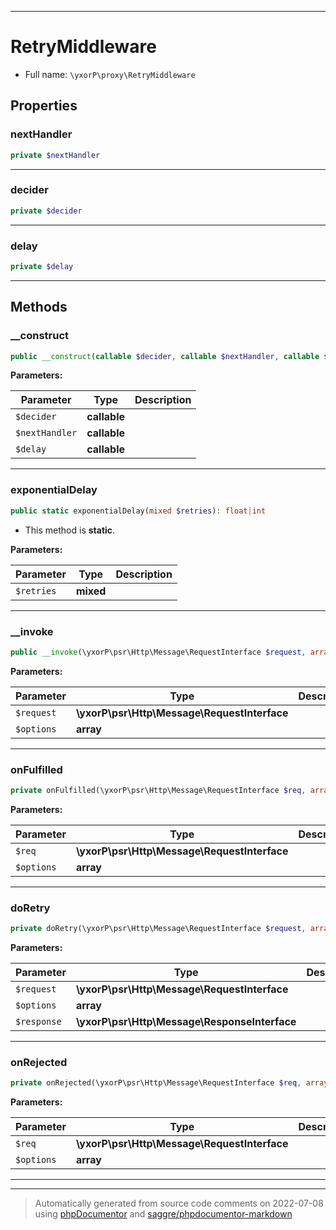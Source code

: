 ***

# RetryMiddleware





* Full name: `\yxorP\proxy\RetryMiddleware`



## Properties


### nextHandler



```php
private $nextHandler
```






***

### decider



```php
private $decider
```






***

### delay



```php
private $delay
```






***

## Methods


### __construct



```php
public __construct(callable $decider, callable $nextHandler, callable $delay = null): mixed
```








**Parameters:**

| Parameter | Type | Description |
|-----------|------|-------------|
| `$decider` | **callable** |  |
| `$nextHandler` | **callable** |  |
| `$delay` | **callable** |  |




***

### exponentialDelay



```php
public static exponentialDelay(mixed $retries): float|int
```



* This method is **static**.




**Parameters:**

| Parameter | Type | Description |
|-----------|------|-------------|
| `$retries` | **mixed** |  |




***

### __invoke



```php
public __invoke(\yxorP\psr\Http\Message\RequestInterface $request, array $options): mixed
```








**Parameters:**

| Parameter | Type | Description |
|-----------|------|-------------|
| `$request` | **\yxorP\psr\Http\Message\RequestInterface** |  |
| `$options` | **array** |  |




***

### onFulfilled



```php
private onFulfilled(\yxorP\psr\Http\Message\RequestInterface $req, array $options): \Closure
```








**Parameters:**

| Parameter | Type | Description |
|-----------|------|-------------|
| `$req` | **\yxorP\psr\Http\Message\RequestInterface** |  |
| `$options` | **array** |  |




***

### doRetry



```php
private doRetry(\yxorP\psr\Http\Message\RequestInterface $request, array $options, \yxorP\psr\Http\Message\ResponseInterface $response = null): mixed
```








**Parameters:**

| Parameter | Type | Description |
|-----------|------|-------------|
| `$request` | **\yxorP\psr\Http\Message\RequestInterface** |  |
| `$options` | **array** |  |
| `$response` | **\yxorP\psr\Http\Message\ResponseInterface** |  |




***

### onRejected



```php
private onRejected(\yxorP\psr\Http\Message\RequestInterface $req, array $options): \Closure
```








**Parameters:**

| Parameter | Type | Description |
|-----------|------|-------------|
| `$req` | **\yxorP\psr\Http\Message\RequestInterface** |  |
| `$options` | **array** |  |




***


***
> Automatically generated from source code comments on 2022-07-08 using [phpDocumentor](http://www.phpdoc.org/) and [saggre/phpdocumentor-markdown](https://github.com/Saggre/phpDocumentor-markdown)
